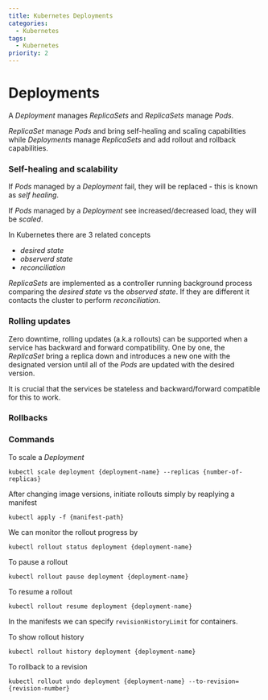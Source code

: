 ```yaml
---
title: Kubernetes Deployments 
categories:
  - Kubernetes
tags:
  - Kubernetes
priority: 2
---
```


# Deployments

A _Deployment_ manages _ReplicaSets_ and _ReplicaSets_ manage _Pods_.

_ReplicaSet_ manage _Pods_ and bring self-healing and scaling capabilities while _Deployments_ manage _ReplicaSets_ and add rollout and rollback capabilities.

### Self-healing and scalability

If _Pods_ managed by a _Deployment_ fail, they will be replaced - this is known as _self healing_.

If _Pods_ managed by a _Deployment_ see increased/decreased load, they will be _scaled_.

In Kubernetes there are 3 related concepts

- _desired state_
- _observerd state_
- _reconciliation_

_ReplicaSets_ are implemented as a controller running background process comparing the _desired state_ vs the _observed state_. If they are different it contacts the cluster to perform _reconciliation_.

### Rolling updates

Zero downtime, rolling updates (a.k.a rollouts) can be supported when a service has backward and forward compatibility. One by one, the _ReplicaSet_ bring a replica down and introduces a new one with the designated version until all of the _Pods_ are updated with the desired version.

It is crucial that the services be stateless and backward/forward compatible for this to work.

### Rollbacks

### Commands

To scale a _Deployment_

    kubectl scale deployment {deployment-name} --replicas {number-of-replicas}

After changing image versions, initiate rollouts simply by reaplying a manifest

    kubectl apply -f {manifest-path}

We can monitor the rollout progress by

    kubectl rollout status deployment {deployment-name}

To pause a rollout

    kubectl rollout pause deployment {deployment-name}

To resume a rollout

    kubectl rollout resume deployment {deployment-name}

In the manifests we can specify ```revisionHistoryLimit``` for containers. 

To show rollout history

    kubectl rollout history deployment {deployment-name}

To rollback to a revision

    kubectl rollout undo deployment {deployment-name} --to-revision={revision-number}


